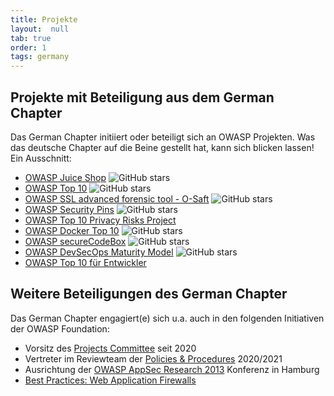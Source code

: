 ```yaml
---
title: Projekte
layout:  null
tab: true
order: 1
tags: germany
---
```


## Projekte mit Beteiligung aus dem German Chapter

Das German Chapter initiiert oder beteiligt sich an OWASP Projekten. Was
das deutsche Chapter auf die Beine gestellt hat, kann sich blicken
lassen! Ein Ausschnitt:

* <i class="fas fa-flag" style="color:#2ADA08;"></i>
  [OWASP Juice Shop](/www-project-juice-shop/)
  ![GitHub stars](https://img.shields.io/github/stars/bkimminich/juice-shop.svg?label=GitHub%20%E2%98%85&style=flat)
* <i class="fas fa-flag" style="color:#2ADA08;"></i>
  [OWASP Top 10](projekte/top_10/)
  ![GitHub stars](https://img.shields.io/github/stars/OWASP/Top10.svg?label=GitHub%20%E2%98%85&style=flat)
* <i class="fas fa-flask" style="color:#FFA500;"></i>
  [OWASP SSL advanced forensic tool - O-Saft](/www-project-o-saft/)
  ![GitHub stars](https://img.shields.io/github/stars/OWASP/O-Saft.svg?label=GitHub%20%E2%98%85&style=flat)
* <i class="fas fa-flask" style="color:#FFA500;"></i>
  [OWASP Security Pins](/www-project-security-pins/)
  ![GitHub stars](https://img.shields.io/github/stars/wurstbrot/security-pins.svg?label=GitHub%20%E2%98%85&style=flat)
* <i class="fas fa-flask" style="color:#FFA500;"></i>
  [OWASP Top 10 Privacy Risks Project](/www-project-top-10-privacy-risks/)
* <i class="fas fa-egg" style="color:#233e81;"></i>
  [OWASP Docker Top 10](/www-project-docker-top-10)
  ![GitHub stars](https://img.shields.io/github/stars/OWASP/Docker-Security.svg?label=GitHub%20%E2%98%85&style=flat)
* <i class="fas fa-egg" style="color:#233e81;"></i>
  [OWASP secureCodeBox](/www-project-securecodebox/)
  ![GitHub stars](https://img.shields.io/github/stars/secureCodeBox/secureCodeBox.svg?label=GitHub%20%E2%98%85&style=flat)
* <i class="fas fa-egg" style="color:#233e81;"></i>
  [OWASP DevSecOps Maturity Model](/www-project-devsecops-maturity-model/)
  ![GitHub stars](https://img.shields.io/github/stars/wurstbrot/DevSecOps-MaturityModel.svg?label=GitHub%20%E2%98%85&style=flat)
* <i class="fas fa-egg" style="color:#233e81;"></i>
  [OWASP Top 10 für Entwickler](https://wiki.owasp.org/index.php/Category:OWASP_Top_10_fuer_Entwickler)

## Weitere Beteiligungen des German Chapter

Das German Chapter engagiert(e) sich u.a. auch in den folgenden
Initiativen der OWASP Foundation:

* Vorsitz des
  [Projects Committee](/www-committee-project/) seit 2020
* Vertreter im Reviewteam der
  [Policies & Procedures](/www-policy/) 2020/2021
* Ausrichtung der
  [OWASP AppSec Research 2013](https://2013.appsec.eu/) Konferenz in
  Hamburg
* [Best Practices: Web Application Firewalls](https://wiki.owasp.org/index.php/Category:OWASP_Best_Practices:_Use_of_Web_Application_Firewalls)


